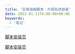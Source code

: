 ```yaml
---
title: '实用油猴脚本：片假名终结者'
date: 2022-01-11T6:00:00+08:00
keywords:
  - '笔记'
---
```


<a target="_blank" href="https://greasyfork.org/zh-CN/scripts/33268-katakana-terminator">脚本安装页</a>

<!--more-->

<a target="_blank" href="https://greasyfork.org/zh-CN/scripts/33268-katakana-terminator">脚本安装页</a>